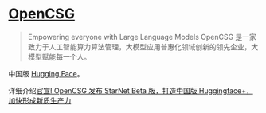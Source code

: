 # [OpenCSG](https://opencsg.com/)
> Empowering everyone with Large Language Models
> OpenCSG 是一家致力于人工智能算力算法管理，大模型应用普惠化领域创新的领先企业，大模型赋能每一个人。

中国版 [Hugging Face](./hugging-face.md)。

详细介绍[官宣! OpenCSG 发布 StarNet Beta 版，打造中国版 Huggingface+，加快形成新质生产力](https://mp.weixin.qq.com/s/L8ltJc_rvzNsDptueK8p5w)